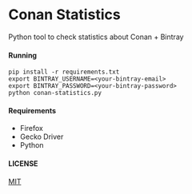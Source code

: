 # Conan Statistics

Python tool to check statistics about Conan + Bintray

#### Running

    pip install -r requirements.txt
    export BINTRAY_USERNAME=<your-bintray-email>
    export BINTRAY_PASSWORD=<your-bintray-password>
    python conan-statistics.py

#### Requirements
* Firefox
* Gecko Driver
* Python

#### LICENSE
[MIT](LICENSE)
